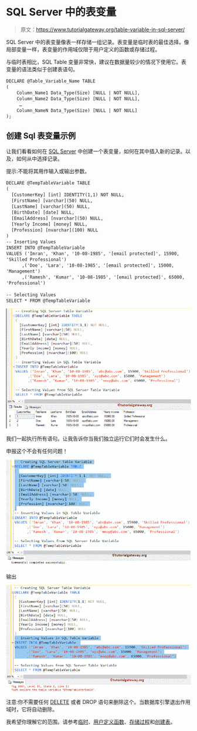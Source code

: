 # SQL Server 中的表变量

> 原文：<https://www.tutorialgateway.org/table-variable-in-sql-server/>

SQL Server 中的表变量像表一样存储一组记录。表变量是临时表的最佳选择。像局部变量一样，表变量的作用域仅限于用户定义的函数或存储过程。

与临时表相比，SQL Table 变量非常快，建议在数据量较少的情况下使用它。表变量的语法类似于创建表语句。

```
DECLARE @Table_Variable_Name TABLE
(
    Column_Name1 Data_Type(Size) [NULL | NOT NULL],
    Column_Name2 Data_Type(Size) [NULL | NOT NULL],
     …
    Column_NameN Data_Type(Size) [NULL | NOT NULL]
);
```

## 创建 Sql 表变量示例

让我们看看如何在 [SQL Server](https://www.tutorialgateway.org/sql/) 中创建一个表变量，如何在其中插入新的记录。以及，如何从中选择记录。

提示:不能将其用作输入或输出参数。

```
DECLARE @TempTableVariable TABLE
(
  [CustomerKey] [int] IDENTITY(1,1) NOT NULL,
  [FirstName] [varchar](50) NULL,
  [LastName] [varchar](50) NULL,
  [BirthDate] [date] NULL,
  [EmailAddress] [nvarchar](50) NULL,
  [Yearly Income] [money] NULL,
  [Profession] [nvarchar](100) NULL
)
-- Inserting Values
INSERT INTO @TempTableVariable 
VALUES ('Imran', 'Khan', '10-08-1985', '[email protected]', 15900, 'Skilled Professional')
      ,('Doe', 'Lara', '10-08-1985', '[email protected]', 15000, 'Management')
      ,('Ramesh', 'Kumar', '10-08-1985', '[email protected]', 65000, 'Professional')

-- Selecting Values
SELECT * FROM @TempTableVariable
```

![Table Variable in SQL Server 1](img/fdf4ea0fe47d292e23acf27f94620fe6.png)

我们一起执行所有语句。让我告诉你当我们独立运行它们时会发生什么。

申报这个不会有任何问题！

![Table Variable in SQL Server 2](img/1e402ddbdbda3b15b5eddd6b16e0e40d.png)

输出

![Table Variable in SQL Server 3](img/24b31e4b957805242468ea6d9a374709.png)

注意:你不需要任何 [DELETE](https://www.tutorialgateway.org/sql-delete-statement/) 或者 DROP 语句来删除这个。当数据库引擎退出作用域时，它将自动删除。

我希望你理解它的范围。请参考[临时](https://www.tutorialgateway.org/temp-table-in-sql-server/)、[用户定义函数](https://www.tutorialgateway.org/user-defined-functions-in-sql/)、[存储过程](https://www.tutorialgateway.org/stored-procedures-in-sql/)和[创建表](https://www.tutorialgateway.org/sql-create-table/)。